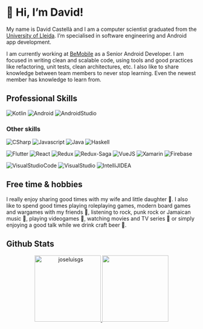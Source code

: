 # :wave: Hi, I’m David!
My name is David Castellà and I am a computer scientist graduated from the [University of Lleida](https://www.udl.es). I’m specialised in software engineering and Android app development.

I am currently working at [BeMobile](https://bemobile.es) as a Senior Android Developer. I am focused in writing clean and scalable code, using tools and good practices like refactoring, unit tests, clean architectures, etc. I also like to share knowledge between team members to never stop learning. Even the newest member has knowledge to learn from.

## Professional Skills
![Kotlin](https://img.shields.io/badge/Kotlin-0095D5?style=for-the-badge&logo=kotlin&logoColor=white&labelColor=010101)
![Android](https://img.shields.io/badge/Android-32DD8B?style=for-the-badge&logo=android&logoColor=white&labelColor=010101)
![AndroidStudio](https://img.shields.io/badge/Android%20Studio-3DDC84?style=for-the-badge&logo=android-studio&logoColor=white&labelColor=010101)

### Other skills
![CSharp](https://img.shields.io/badge/C%23-239120?style=for-the-badge&logo=c-sharp&logoColor=white&labelColor=010101)
![Javascript](https://img.shields.io/badge/Javascript-F7DF1E?style=for-the-badge&logo=javascript&logoColor=white&labelColor=010101)
![Java](https://img.shields.io/badge/Java-007396?style=for-the-badge&logo=java&logoColor=white&labelColor=010101)
![Haskell](https://img.shields.io/badge/Haskell-5D4F85?style=for-the-badge&logo=haskell&logoColor=white&labelColor=010101)

![Flutter](https://img.shields.io/badge/Flutter-02569B?style=for-the-badge&logo=flutter&logoColor=white&labelColor=010101)
![React](https://img.shields.io/badge/React-61DAFB?style=for-the-badge&logo=react&logoColor=white&labelColor=010101)
![Redux](https://img.shields.io/badge/Redux-764abc?style=for-the-badge&logo=redux&logoColor=white&labelColor=010101)
![Redux-Saga](https://img.shields.io/badge/Redux%20Saga-86d46b?style=for-the-badge&logo=redux-saga&logoColor=white&labelColor=010101)
![VueJS](https://img.shields.io/badge/Vue-4FC08D?style=for-the-badge&logo=vuedotjs&logoColor=white&labelColor=010101)
![Xamarin](https://img.shields.io/badge/Xamarin-3498DB?style=for-the-badge&logo=xamarin&logoColor=white&labelColor=010101)
![Firebase](https://img.shields.io/badge/Firebase-FFCA28?style=for-the-badge&logo=firebase&logoColor=white&labelColor=010101)

![VisualStudioCode](https://img.shields.io/badge/VS%20Code-007ACC?style=for-the-badge&logo=visual-studio-code&logoColor=white&labelColor=010101)
![VisualStudio](https://img.shields.io/badge/Visual%20Studio-5C2D91?style=for-the-badge&logo=visual-studio&logoColor=white&labelColor=010101)
![IntelliJIDEA](https://img.shields.io/badge/Intellij%20IDEA-000000?style=for-the-badge&logo=intellij-idea&logoColor=white&labelColor=010101)

## Free time & hobbies
I really enjoy sharing good times with my wife and little daughter :baby:. I also like to spend good times playing roleplaying games, modern board games and wargames with my friends :game_die:, listening to rock, punk rock or Jamaican music :musical_note:, playing videogames :space_invader:, watching movies and TV series :movie_camera: or simply enjoying a good talk while we drink craft beer :beer:.

## Github Stats

<p align="center">
  <a href="https://github-readme-stats.vercel.app/api?username=davidkaste&show_icons=true&theme=radical">
    <img loading="lazy" src="https://github-readme-stats.vercel.app/api?username=davidkaste&show_icons=true&theme=radical" height="175" alt="joseluisgs"/>
  </a> 
   <a href="https://github-readme-stats.vercel.app/api/top-langs/?username=davidkaste&theme=radical&layout=compact">
    <img loading="lazy" src="https://github-readme-stats.vercel.app/api/top-langs/?username=davidkaste&theme=radical&layout=compact" height="175"/>
  </a> 
</p>


<!--
**davidkaste/davidkaste** is a ✨ _special_ ✨ repository because its `README.md` (this file) appears on your GitHub profile.

Here are some ideas to get you started:

- 🔭 I’m currently working on ...
- 🌱 I’m currently learning ...
- 👯 I’m looking to collaborate on ...
- 🤔 I’m looking for help with ...
- 💬 Ask me about ...
- 📫 How to reach me: ...
- 😄 Pronouns: ...
- ⚡ Fun fact: ...
-->
